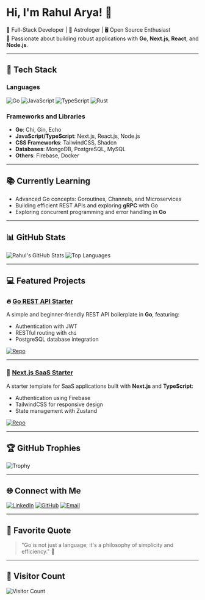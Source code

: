 # Hi, I'm Rahul Arya! 👋

🎯 Full-Stack Developer | 🚀 Astrologer | 🖥️ Open Source Enthusiast  
🌟 Passionate about building robust applications with **Go**, **Next.js**, **React**, and **Node.js**.

---

## 🚀 Tech Stack

### Languages

![Go](https://img.shields.io/badge/-Go-00ADD8?style=flat&logo=go&logoColor=white)
![JavaScript](https://img.shields.io/badge/-JavaScript-yellow?style=flat&logo=javascript&logoColor=white)
![TypeScript](https://img.shields.io/badge/-TypeScript-blue?style=flat&logo=typescript&logoColor=white)
![Rust](https://img.shields.io/badge/-Rust-brown?style=flat&logo=rust&logoColor=white)

### Frameworks and Libraries

- **Go**: Chi, Gin, Echo
- **JavaScript/TypeScript**: Next.js, React.js, Node.js
- **CSS Frameworks**: TailwindCSS, Shadcn
- **Databases**: MongoDB, PostgreSQL, MySQL
- **Others**: Firebase, Docker

---

## 📚 Currently Learning

- Advanced Go concepts: Goroutines, Channels, and Microservices
- Building efficient REST APIs and exploring **gRPC** with Go
- Exploring concurrent programming and error handling in **Go**

---

## 📊 GitHub Stats

![Rahul's GitHub Stats](https://github-readme-stats.vercel.app/api?username=Rahularya01&show_icons=true&theme=radical)
![Top Languages](https://github-readme-stats.vercel.app/api/top-langs/?username=Rahularya01&layout=compact&theme=radical)

---

## 💻 Featured Projects

### 🔥 [Go REST API Starter](https://github.com/Rahularya01/go-rest-api-starter)

A simple and beginner-friendly REST API boilerplate in **Go**, featuring:

- Authentication with JWT
- RESTful routing with `chi`
- PostgreSQL database integration

[![Repo](https://github-readme-stats.vercel.app/api/pin/?username=Rahularya01&repo=go-rest-api-starter&theme=radical)](https://github.com/Rahularya01/go-rest-api-starter)

---

### 🌟 [Next.js SaaS Starter](https://github.com/Rahularya01/nextjs-saas-starter)

A starter template for SaaS applications built with **Next.js** and **TypeScript**:

- Authentication using Firebase
- TailwindCSS for responsive design
- State management with Zustand

[![Repo](https://github-readme-stats.vercel.app/api/pin/?username=Rahularya01&repo=nextjs-saas-starter&theme=radical)](https://github.com/Rahularya01/nextjs-saas-starter)

---

## 🏆 GitHub Trophies

![Trophy](https://github-profile-trophy.vercel.app/?username=Rahularya01&theme=radical)

---

## 🌐 Connect with Me

[![LinkedIn](https://img.shields.io/badge/-LinkedIn-blue?style=flat&logo=linkedin)](https://www.linkedin.com/in/rahul-arya-0993841b7/)
[![GitHub](https://img.shields.io/badge/-GitHub-black?style=flat&logo=github)](https://github.com/Rahularya01)
[![Email](https://img.shields.io/badge/-Email-red?style=flat&logo=gmail&logoColor=white)](mailto:rahularya@example.com)

---

## 💬 Favorite Quote

> "Go is not just a language; it's a philosophy of simplicity and efficiency." 🌟

---

## 👀 Visitor Count

![Visitor Count](https://visitor-badge.laobi.icu/badge?page_id=Rahularya01.Rahularya01)
